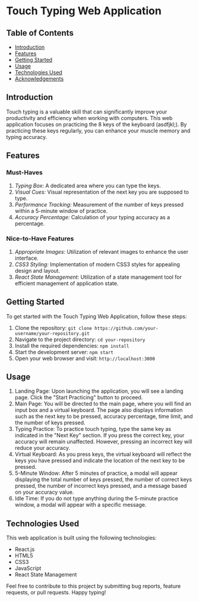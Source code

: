 # Touch Typing Web Application

## Table of Contents

- [Introduction](#introduction)
- [Features](#features)
- [Getting Started](#getting-started)
- [Usage](#usage)
- [Technologies Used](#technologies-used)
- [Acknowledgements](#acknowledgements)

## Introduction

Touch typing is a valuable skill that can significantly improve your productivity and efficiency when working with computers. This web application focuses on practicing the 8 keys of the keyboard (asdfjkl;). By practicing these keys regularly, you can enhance your muscle memory and typing accuracy.

## Features

### Must-Haves

1. *Typing Box:* A dedicated area where you can type the keys.
2. *Visual Cues:* Visual representation of the next key you are supposed to type.
3. *Performance Tracking:* Measurement of the number of keys pressed within a 5-minute window of practice.
4. *Accuracy Percentage:* Calculation of your typing accuracy as a percentage.

### Nice-to-Have Features

1. *Appropriate Images:* Utilization of relevant images to enhance the user interface.
2. *CSS3 Styling:* Implementation of modern CSS3 styles for appealing design and layout.
3. *React State Management:* Utilization of a state management tool for efficient management of application state.

## Getting Started

To get started with the Touch Typing Web Application, follow these steps:

1. Clone the repository: `git clone https://github.com/your-username/your-repository.git`
2. Navigate to the project directory: `cd your-repository`
3. Install the required dependencies: `npm install`
4. Start the development server: `npm start`
5. Open your web browser and visit: `http://localhost:3000`

## Usage

1. Landing Page: Upon launching the application, you will see a landing page. Click the "Start Practicing" button to proceed.
2. Main Page: You will be directed to the main page, where you will find an input box and a virtual keyboard. The page also displays information such as the next key to be pressed, accuracy percentage, time limit, and the number of keys pressed.
3. Typing Practice: To practice touch typing, type the same key as indicated in the "Next Key" section. If you press the correct key, your accuracy will remain unaffected. However, pressing an incorrect key will reduce your accuracy.
4. Virtual Keyboard: As you press keys, the virtual keyboard will reflect the keys you have pressed and indicate the location of the next key to be pressed.
5. 5-Minute Window: After 5 minutes of practice, a modal will appear displaying the total number of keys pressed, the number of correct keys pressed, the number of incorrect keys pressed, and a message based on your accuracy value.
6. Idle Time: If you do not type anything during the 5-minute practice window, a modal will appear with a specific message.

## Technologies Used

This web application is built using the following technologies:

- React.js
- HTML5
- CSS3
- JavaScript
- React State Management

Feel free to contribute to this project by submitting bug reports, feature requests, or pull requests. Happy typing!
